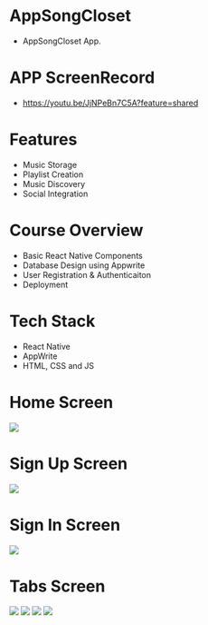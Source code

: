 # AppSongCloset
* AppSongCloset App.

#  APP ScreenRecord
* https://youtu.be/JjNPeBn7C5A?feature=shared

# Features
* Music Storage
* Playlist Creation
* Music Discovery
* Social Integration

# Course Overview
* Basic React Native Components
* Database Design using Appwrite
* User Registration & Authenticaiton
* Deployment

# Tech Stack
* React Native
* AppWrite
* HTML, CSS and JS

# Home Screen
<img src="assets/image/screenshot/onboarding.jpg">  

# Sign Up Screen
<img src="assets/image/screenshot/signup.jpg">  

# Sign In Screen
<img src="assets/image/screenshot/login.jpg">  

# Tabs Screen
<img src="assets/image/screenshot/tab1.jpg"> 
<img src="assets/image/screenshot/tab2.jpg"> 
<img src="assets/image/screenshot/tab3.jpg"> 
<img src="assets/image/screenshot/tab4.jpg"> 